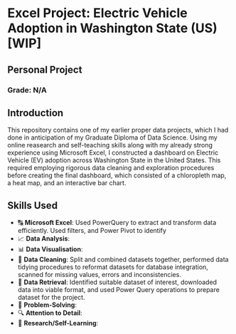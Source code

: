 # Excel Project: Electric Vehicle Adoption in Washington State (US) [WIP]

## Personal Project

### Grade: N/A

## Introduction

This repository contains one of my earlier proper data projects, which I had done in anticipation of my Graduate Diploma of Data Science. Using my online reasearch and
self-teaching skills along with my already strong experience using Microsoft Excel, I constructed a dashboard on Electric Vehicle (EV) adoption across Washington State in
the United States. This required employing rigorous data cleaning and exploration procedures before creating the final dashboard, which consisted of a chloropleth map, a 
heat map, and an interactive bar chart.

## Skills Used

- 🔠 **Microsoft Excel**: Used PowerQuery to extract and transform data efficiently. Used filters, and Power Pivot to identify
- 📈 **Data Analysis**:
- 📊 **Data Visualisation**:
- 🧼 **Data Cleaning**: Split and combined datasets together, performed data tidying procedures to reformat datasets for database integration, scanned for missing values, errors and inconsistencies.
- 📩 **Data Retrieval**: Identified suitable dataset of interest, downloaded data into viable format, and used Power Query operations to prepare dataset for the project.
- 📐 **Problem-Solving**:
- 🔍 **Attention to Detail**:
- 🔬 **Research/Self-Learning**: 
